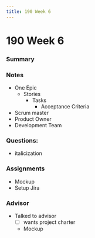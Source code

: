 ```yaml
---
title: 190 Week 6
---
```

# 190 Week 6
### Summary

### Notes
* One Epic
    * Stories
        * Tasks
            - Acceptance Criteria
* Scrum master
* Product Owner
* Development Team

### Questions: 
- italicization

### Assignments
- Mockup
- Setup Jira

### Advisor
- Talked to advisor
    - [ ] wants project charter
    - Mockup

